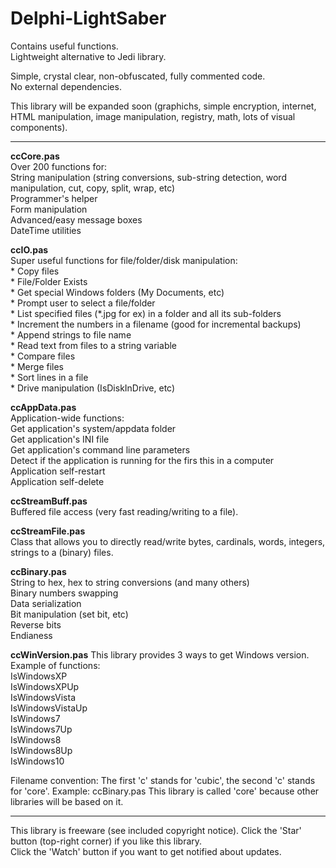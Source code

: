 # Delphi-LightSaber  
Contains useful functions.   
Lightweight alternative to Jedi library.   

Simple, crystal clear, non-obfuscated, fully commented code.   
No external dependencies.   
  
This library will be expanded soon (graphichs, simple encryption, internet, HTML manipulation, image manipulation, registry, math, lots of visual components).

_________________


**ccCore.pas**  
  Over 200 functions for:  
     String manipulation (string conversions, sub-string detection, word manipulation, cut, copy, split, wrap, etc)  
     Programmer's helper  
     Form manipulation  
     Advanced/easy message boxes  
     DateTime utilities  
    
    
**ccIO.pas**  
  Super useful functions for file/folder/disk manipulation:  
     * Copy files   
     * File/Folder Exists    
     * Get special Windows folders (My Documents, etc)  
     * Prompt user to select a file/folder  
     * List specified files (*.jpg for ex) in a folder and all its sub-folders  
     * Increment the numbers in a filename (good for incremental backups)  
     * Append strings to file name  
     * Read text from files to a string variable  
     * Compare files  
     * Merge files  
     * Sort lines in a file  
     * Drive manipulation (IsDiskInDrive, etc)       
     
     
**ccAppData.pas**  
  Application-wide functions:  
     Get application's system/appdata folder  
     Get application's INI file  
     Get application's command line parameters  
     Detect if the application is running for the firs this in a computer  
     Application self-restart  
     Application self-delete  
   
     
**ccStreamBuff.pas**  
     Buffered file access (very fast reading/writing to a file).  
     
**ccStreamFile.pas**  
     Class that allows you to directly read/write bytes, cardinals, words, integers, strings to a (binary) files.  
     
**ccBinary.pas**  
     String to hex, hex to string conversions (and many others)  
     Binary numbers swapping  
     Data serialization  
     Bit manipulation (set bit, etc)  
     Reverse bits  
     Endianess  

**ccWinVersion.pas**
     This library provides 3 ways to get Windows version.  
     Example of functions:   
       IsWindowsXP  
       IsWindowsXPUp  
       IsWindowsVista    
       IsWindowsVistaUp  
       IsWindows7  
       IsWindows7Up  
       IsWindows8  
       IsWindows8Up  
       IsWindows10  


Filename convention:
The first 'c' stands for 'cubic', the second 'c' stands for 'core'. Example: ccBinary.pas
This library is called 'core' because other libraries will be based on it. 


_____

This library is freeware (see included copyright notice).
Click the 'Star' button (top-right corner) if you like this library.  
Click the 'Watch' button if you want to get notified about updates.  
